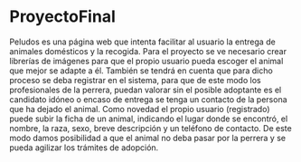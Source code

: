 # ProyectoFinal
Peludos es una página web que intenta facilitar al usuario la entrega de animales domésticos y la recogida. 
Para  el proyecto se ve necesario crear librerías de imágenes para que el propio usuario pueda escoger el animal que mejor se adapte a él.
También se tendrá en cuenta que para dicho proceso se deba registrar  en el sistema, para que de este modo los profesionales de la perrera, 
puedan valorar sin el posible adoptante es el candidato idóneo o encaso de entrega se tenga un contacto de la persona que ha dejado el animal.
Como novedad el propio usuario (registrado) puede subir la ficha de un animal, indicando el lugar donde se encontró, el nombre, la raza, sexo, 
breve descripción y un teléfono de contacto. De este modo damos posibilidad a que el animal no deba pasar por la perrera y se pueda agilizar 
los trámites de adopción.

